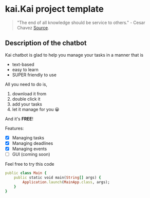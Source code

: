 # kai.Kai project template

> "The end of all knowledge should be service to others." - Cesar Chavez [Source](https://wellbeing.gmu.edu/famous-quotes-on-service-and-well-being/).

## Description of the chatbot
Kai chatbot is glad to help you manage your tasks in a manner that is 
- text-based
- easy to learn
- SUPER friendly to use

All you need to do is,
1. download it from
2. double click it
3. add your tasks 
4. let it manage for you :grinning:

And it's **FREE**!

Features:
- [x] Managing tasks
- [x] Managing deadlines
- [x] Managing events
- [ ] GUI (coming soon)

Feel free to try this code 
```ruby
public class Main {
    public static void main(String[] args) {
        Application.launch(MainApp.class, args);
    }
}
```
